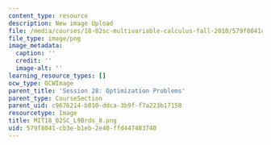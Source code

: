 ```yaml
---
content_type: resource
description: New image Upload
file: /media/courses/18-02sc-multivariable-calculus-fall-2010/579f8041cb3eb1eb2e40ffd447483740_MIT18_02SC_L9Brds_8.png
file_type: image/png
image_metadata:
  caption: ''
  credit: ''
  image-alt: ''
learning_resource_types: []
ocw_type: OCWImage
parent_title: 'Session 28: Optimization Problems'
parent_type: CourseSection
parent_uid: c9676214-b810-ddca-3b9f-f7a223b17158
resourcetype: Image
title: MIT18_02SC_L9Brds_8.png
uid: 579f8041-cb3e-b1eb-2e40-ffd447483740
---
```


